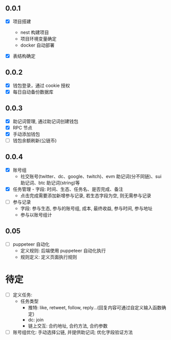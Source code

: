 ## 0.0.1

- [x] 项目搭建

  - nest 构建项目
  - 项目环境变量确定
  - docker 自动部署

- [x] 表结构确定

## 0.0.2

- [x] 钱包登录，通过 cookie 授权
- [x] 每日自动备份数据库

## 0.0.3

- [x] 助记词管理, 通过助记词创建钱包
- [x] RPC 节点
- [x] 手动添加钱包
- [ ] 钱包余额刷新(公链币)

## 0.0.4

- [x] 账号组
  - 社交账号(twitter、dc、google、twitch)、evm 助记词(分不同链)、sui 助记词、btc 助记词(string)等
- [x] 任务管理 - 字段: 时间、生态、任务名、是否完成、备注
  - 点击完成需要添加新增参与记录, 若生态字段为空, 则无需参与记录
- [ ] 参与记录
  - 字段: 参与生态, 参与的账号组, 成本, 最终收益, 参与时间, 参与地址
  - 参与以账号组计

## 0.05

- [ ] puppeteer 自动化
  - 定义规则: 后端使用 puppeteer 自动化执行
  - 规则定义: 定义页面执行规则

# 待定

- [ ] 定义任务:
  - 任务类型
    - 推特: like, retweet, follow, reply...(回复内容可通过自定义输入函数确定)
    - dc: join
    - 链上交互: 合约地址, 合约方法, 合约参数
- [ ] 账号组优化: 手动选择公链, 并提供助记词; 优化字段验证方法
